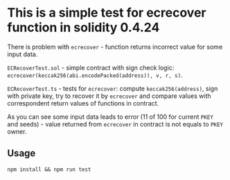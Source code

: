 This is a simple test for ecrecover function in solidity 0.4.24
===============================================================

There is problem with `ecrecover` - function returns incorrect value for some input data.

`ECRecoverTest.sol` - simple contract with sign check logic: `ecrecover(keccak256(abi.encodePacked(address)), v, r, s)`.

`ECRecoverTest.ts` - tests for `ecrecover`: compute `keccak256(address)`, sign with private key, try to recover 
it by `ecrecover` and compare values with correspondent return values of functions in contract.

As you can see some input data leads to error (11 of 100 for current `PKEY` and seeds) - value returned from `ecrecover`
in contract is not equals to `PKEY` owner.

Usage
-----
`npm install && npm run test`